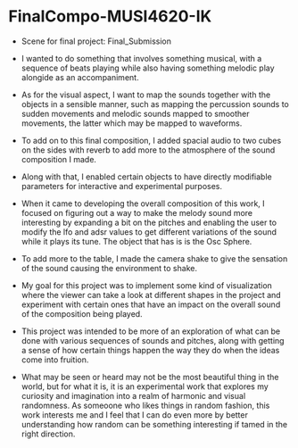 # FinalCompo-MUSI4620-IK

- Scene for final project: Final_Submission

- I wanted to do something that involves something musical, with a sequence of beats playing while also having something melodic play alongide as an accompaniment.
- As for the visual aspect, I want to map the sounds together with the objects in a sensible manner, such as mapping the percussion sounds to sudden movements and melodic sounds mapped to smoother movements, the latter which may be mapped to waveforms.
- To add on to this final composition, I added spacial audio to two cubes on the sides with reverb to add more to the atmosphere of the sound composition I made.
- Along with that, I enabled certain objects to have directly modifiable parameters for interactive and experimental purposes.
- When it came to developing the overall composition of this work, I focused on figuring out a way to make the melody sound more interesting by expanding a bit on the pitches and enabling the user to modify the lfo and adsr values to get different variations of the sound while it plays its tune. The object that has is is the Osc Sphere.
- To add more to the table, I made the camera shake to give the sensation of the sound causing the environment to shake.
- My goal for this project was to implement some kind of visualization where the viewer can take a look at different shapes in the project and experiment with certain ones that have an impact on the overall sound of the composition being played.
- This project was intended to be more of an exploration of what can be done with various sequences of sounds and pitches, along with getting a sense of how certain things happen the way they do when the ideas come into fruition.
- What may be seen or heard may not be the most beautiful thing in the world, but for what it is, it is an experimental work that explores my curiosity and imagination into a realm of harmonic and visual randomness. As someoone who likes things in random fashion, this work interests me and I feel that I can do even more by better understanding how random can be something interesting if tamed in the right direction.
